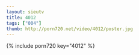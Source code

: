 ```yaml
--- 
layout: sieutv
title: 4012
tags: ["004"]
thumb: http://porn720.net/video/4012/poster.jpg
---
```

{% include porn720 key="4012" %} 
